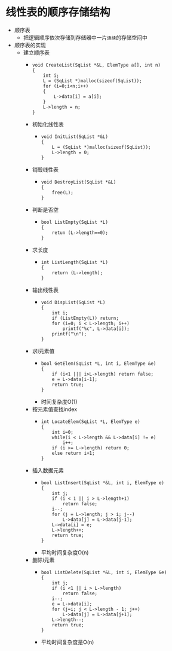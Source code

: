 # 线性表的顺序存储结构
- 顺序表
  - 把逻辑顺序依次存储到存储器中一片`连续`的存储空间中
- 顺序表的实现
  - 建立顺序表
    - ```
      void CreateList(SqList *&L, ElemType a[], int n)
      {
          int i;
          L = (SqList *)malloc(sizeof(SqList));
          for (i=0;i<n;i++)
          {
              L->data[i] = a[i];
          }
          L->length = n;
      }
      ```
    - 初始化线性表
      - ```
        void InitList(SqList *&L)
        {
            L = (SqList *)malloc(sizeof(SqList));
            L->length = 0;
        }
        ```
    - 销毁线性表
      - ```
        void DestroyList(SqList *&L)
        {
            free(L);
        }
        ```
    - 判断是否空
      - ```
        bool ListEmpty(SqList *L)
        {
            retun (L->length==0);
        }
        ```
    - 求长度
      - ```
        int ListLength(SqList *L)
        {
            return (L->length);
        }
        ```
    - 输出线性表
      - ```
        void DispList(SqList *L)
        {
            int i;
            if (ListEmpty(L)) return;
            for (i=0; i < L->length; i++)
                printf("%c", L->data[i]);
            printf("\n");
        }
        ```
    - 求i元素值
      - ```
        bool GetElem(SqList *L, int i, ElemType &e)
        {
            if (i<1 ||| i>L->length) return false;
            e = L->data[i-1];
            return true;
        }
        ```
      - 时间复杂度O(1)
    - 按元素值查找index
      - ```
        int LocateElem(SqList *L, ElemType e)
        {
            int i=0;
            while(i < L->length && L->data[i] != e)
                i++;
            if (i >= L->length) return 0;
            else return i+1;
        }
        ```
    - 插入数据元素
      - ```
        bool ListInsert(SqList *&L, int i, ElemType e)
        {
            int j;
            if (i < 1 || i > L->length+1)
                return false;
            i--;
            for (j = L->length; j > i; j--)
                L->data[j] = L->data[j-1];
            L->data[i] = e;
            L->length++;
            return true;
        }
        ```
      - 平均时间复杂度O(n)
    - 删除i元素
      - ```
        bool ListDelete(SqList *&L, int i, ElemType &e)
        {
            int j;
            if (i <1 || i > L->length)
                return false;
            i--;
            e = L->data[i];
            for (j=i; j < L->length - 1; j++)
                L->data[j] = L->data[j+1];
            L->length--;
            return true;
        }
        ```
      - 平均时间复杂度是O(n)